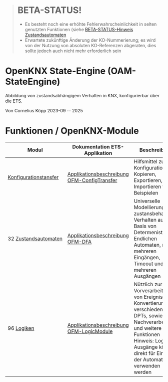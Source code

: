 > # BETA-STATUS!
>
> * Es besteht noch eine erhöhte Fehlerwahrscheinlichkeit in selten genutzten Funktionen (siehe [BETA-STATUS-Hinweis Zustandsautomaten](https://github.com/OpenKNX/OFM-DFA#beta-status)
> * Erwartete zukünftige Änderung der KO-Nummerierung; es wird von der Nutzung von absoluten KO-Referenzen abgeraten, dies sollte jedoch auch nicht mehr erforderlich sein


# OpenKNX State-Engine (OAM-StateEngine)

Abbildung von zustandsabhängigem Verhalten in KNX, konfigurierbar über die ETS.

Von Cornelius Köpp 2023-09 -- 2025

# Funktionen / OpenKNX-Module 

| Modul                                                                  | Dokumentation ETS-Applikation                                                                                                                       | Beschreibung                                                                                                                                                                                                                    |
|------------------------------------------------------------------------|-----------------------------------------------------------------------------------------------------------------------------------------------------|---------------------------------------------------------------------------------------------------------------------------------------------------------------------------------------------------------------------------------|
| [Konfigurationstansfer](https://github.com/OpenKNX/OFM-ConfigTransfer) | [Applikationsbeschreibung OFM-ConfigTransfer](https://github.com/OpenKNX/OFM-ConfigTransfer/blob/v1/doc/Applikationsbeschreibung-ConfigTransfer.md) | Hilfsmittel zur Konfiguration: Kopieren, Exportieren, Importieren von Beispielen                                                                                                                                                |
| 32&nbsp;[Zustandsautomaten](https://github.com/OpenKNX/OFM-DFA)        | [Applikationsbeschreibung OFM-DFA](https://github.com/OpenKNX/OFM-DFA/blob/v1/doc/DFA_Applikationsbeschreibung.md)                                  | Universelle Modellierung von zustansbehaftetem Verhalten auf Basis von Determenistischen Endlichen Automaten, mit mehreren Eingängen, Timeout und mehreren Ausgängen                                                            |
| 96&nbsp;[Logiken](https://github.com/OpenKNX/OFM-LogicModule)          | [Applikationsbeschreibung OFM-LogicModule](https://github.com/OpenKNX/OFM-LogicModule/blob/v1/doc/Applikationsbeschreibung-Logik.md)                | Nützlich zur Vorverarbeitung von Ereignissen, Konvertierung aus verschiedenste DPTs, sowie Nachverarbeitung und weitere Funktionen<br>Hinweis: Logik-Ausgänge können direkt für Eingänge der Automaten verwenden werden |

